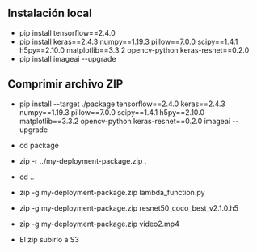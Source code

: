 ## Instalación local

- pip install tensorflow==2.4.0
- pip install keras==2.4.3 numpy==1.19.3 pillow==7.0.0 scipy==1.4.1 h5py==2.10.0 matplotlib==3.3.2 opencv-python keras-resnet==0.2.0
- pip install imageai --upgrade


## Comprimir archivo ZIP

- pip install --target ./package tensorflow==2.4.0 keras==2.4.3 numpy==1.19.3 pillow==7.0.0 scipy==1.4.1 h5py==2.10.0 matplotlib==3.3.2 opencv-python keras-resnet==0.2.0 imageai --upgrade

- cd package

- zip -r ../my-deployment-package.zip .

- cd ..

- zip -g my-deployment-package.zip lambda_function.py

- zip -g my-deployment-package.zip resnet50_coco_best_v2.1.0.h5

- zip -g my-deployment-package.zip video2.mp4

- El zip subirlo a S3
